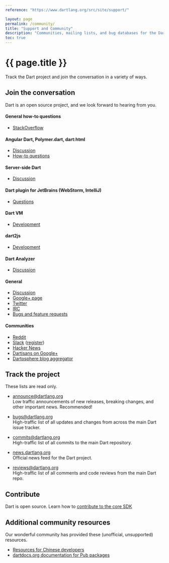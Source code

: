 ```yaml
---
reference: "https://www.dartlang.org/src/site/support/"

layout: page
permalink: /community/
title: "Support and Community"
description: "Communities, mailing lists, and bug databases for the Dart project."
toc: true
---
```


# {{ page.title }}

Track the Dart project and join the conversation in a variety of ways.

## Join the conversation

Dart is an open source project, and we look forward to hearing from you.

#### General how-to questions

* [StackOverflow](http://stackoverflow.com/tags/dart)

#### Angular Dart, Polymer.dart, dart:html

* [Discussion](https://groups.google.com/a/dartlang.org/forum/#!forum/web)
* [How-to questions](http://stackoverflow.com/tags/dart-polymer)

#### Server-side Dart

* [Discussion](https://groups.google.com/a/dartlang.org/forum/?fromgroups#!forum/cloud)

#### Dart plugin for JetBrains (WebStorm, IntelliJ)

* [Questions](https://groups.google.com/a/dartlang.org/forum/#!forum/jetbrains-dart-plugin-discuss)

#### Dart VM

* [Development](https://groups.google.com/a/dartlang.org/forum/#!forum/vm-dev)

#### dart2js

* [Development](https://groups.google.com/a/dartlang.org/forum/#!forum/compiler-dev)

#### Dart Analyzer

* [Discussion](https://groups.google.com/a/dartlang.org/forum/#!forum/analyzer-discuss)

#### General

* [Discussion](https://groups.google.com/a/dartlang.org/forum/?fromgroups#!forum/misc)
* [Google+ page](https://plus.google.com/+dartlang)
* [Twitter](https://twitter.com/dart_lang)
* [IRC](http://webchat.freenode.net/?channels=dart)
* [Bugs and feature requests](http://dartbug.com/new)

#### Communities

* [Reddit](http://www.reddit.com/r/dartlang/)
* [Slack](https://dartlang.slack.com/) ([register](https://dartlang-slack.herokuapp.com/))
* [Hacker News](https://hn.algolia.com/?q=Dart#!/story/forever/0/Dart)
* [Dartisans on Google+](http://g.co/dartisans)
* [Dartosphere blog aggregator](http://dartosphere.org)

## Track the project

These lists are read only.

* [announce@dartlang.org](https://groups.google.com/a/dartlang.org/forum/?fromgroups#!forum/announce)<br>
  Low traffic announcements of new releases, breaking changes,
  and other important news. Recommended!

* [bugs@dartlang.org](https://groups.google.com/a/dartlang.org/forum/?fromgroups#!forum/bugs)<br>
  High-traffic list of all updates and changes from across the main Dart
  issue tracker.

* [commits@dartlang.org](https://groups.google.com/a/dartlang.org/forum/?fromgroups#!forum/commits)<br>
  High-traffic list of all commits to the main Dart repository.

* [news.dartlang.org](http://news.dartlang.org)<br>
  Official news feed for the Dart project.

* [reviews@dartlang.org](https://groups.google.com/a/dartlang.org/forum/?fromgroups#!forum/reviews)<br>
  High-traffic list of all comments and code reviews from the main
  Dart repo.

## Contribute

Dart is open source. Learn how to
[contribute to the core SDK](https://github.com/dart-lang/sdk/wiki/Contributing)

## Additional community resources

Our wonderful community has provided these
(unofficial, unsupported) resources.

* [Resources for Chinese developers](http://www.dartlang.cc/support/for-chinese.html)
* [dartdocs.org documentation for Pub packages](http://www.dartdocs.org)
